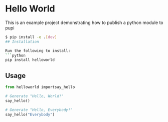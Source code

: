 # Hello World
This is an example project demonstrating how to publish a python module to pupi

```bash
$ pip install -e .[dev]
## Installation

Run the following to install:
```python
pip install helloworld
```

## Usage

```python
from helloworld importsay_hello

# Generate "Hello, World!"
say_hello()

# Generate "Hello, Everybody!"
say_hello("Everybody")
```